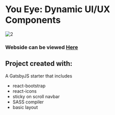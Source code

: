 # You Eye: Dynamic UI/UX Components

![2](https://user-images.githubusercontent.com/66976505/142952040-a58463d6-f9d2-41e3-9145-424086d99b0b.PNG)

### Webside can be viewed [Here](https://you-eye.netlify.app/)

## Project created with:
A GatsbyJS starter that includes
- react-bootstrap
- react-icons
- sticky on scroll navbar
- SASS compiler
- basic layout
